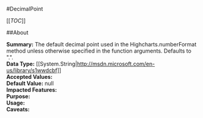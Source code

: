 #DecimalPoint

[[_TOC_]]

##About

**Summary:**  The default decimal point used in the Highcharts.numberFormat method unless otherwise specified in the function arguments. Defaults to ".".   
**Data Type:** [[System.String|http://msdn.microsoft.com/en-us/library/s1wwdcbf]]  
**Accepted Values:**   
**Default Value:** null  
**Impacted Features:**   
**Purpose:**   
**Usage:**   
**Caveats:**   

